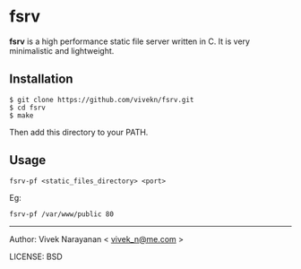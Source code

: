 fsrv
====

**fsrv** is a high performance static file server written in C. It is very minimalistic and lightweight.

Installation
------------
````
$ git clone https://github.com/vivekn/fsrv.git
$ cd fsrv
$ make
````
Then add this directory to your PATH.

Usage
----
````
fsrv-pf <static_files_directory> <port>
````

Eg: 
````
fsrv-pf /var/www/public 80
````


----

Author: Vivek Narayanan < vivek_n@me.com >

LICENSE: BSD